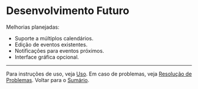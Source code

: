 # Desenvolvimento Futuro

Melhorias planejadas:
- Suporte a múltiplos calendários.
- Edição de eventos existentes.
- Notificações para eventos próximos.
- Interface gráfica opcional.

---
Para instruções de uso, veja [Uso](usage.md).
Em caso de problemas, veja [Resolução de Problemas](troubleshooting.md).
Voltar para o [Sumário](README.md). 